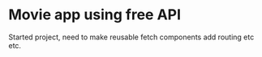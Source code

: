 # Movie app using free API

Started project, need to make reusable fetch components add routing etc etc.
